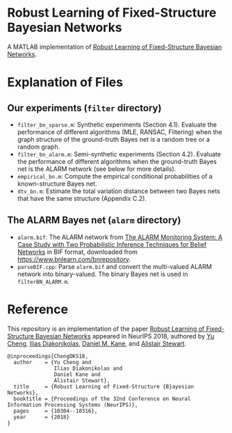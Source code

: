 # Robust Learning of Fixed-Structure Bayesian Networks
A MATLAB implementation of [Robust Learning of Fixed-Structure Bayesian Networks](https://arxiv.org/abs/1606.07384).

Explanation of Files
===

Our experiments (`filter` directory)
---
* `filter_bn_sparse.m`: Synthetic experiments (Section 4.1).  Evaluate the performance of different algorithms (MLE, RANSAC, Filtering) when the graph structure of the ground-truth Bayes net is a random tree or a random graph.
* `filter_bn_alarm.m`: Semi-synthetic experiments (Section 4.2).  Evaluate the performance of different algorithms when the ground-truth Bayes net is the ALARM network (see below for more details).
* `empirical_bn.m`: Compute the empirical conditional probabilities of a known-structure Bayes net.
* `dtv_bn.m`: Estimate the total variation distance between two Bayes nets that have the same structure (Appendix C.2).

The ALARM Bayes net (`alarm` directory)
---
* `alarm.bif`: The ALARM network from [The ALARM Monitoring System: A Case Study with Two Probabilistic Inference Techniques for Belief Networks](https://link.springer.com/chapter/10.1007/978-3-642-93437-7_28) in BIF format, downloaded from https://www.bnlearn.com/bnrepository.
* `parseBIF.cpp`: Parse `alarm.bif` and convert the multi-valued ALARM network into binary-valued.  The binary Bayes net is used in `filterBN_ALARM.m`.

Reference
===
This repository is an implementation of the paper [Robust Learning of Fixed-Structure Bayesian Networks](https://arxiv.org/abs/1703.00893) appeared in NeurIPS 2018, authored by [Yu Cheng](https://homepages.math.uic.edu/~yucheng/), [Ilias Diakonikolas](http://www.iliasdiakonikolas.org/), [Daniel M. Kane](https://cseweb.ucsd.edu/~dakane/), and [Alistair Stewart](http://www.alistair-stewart.com/).

```
@inproceedings{ChengDKS18,
  author    = {Yu Cheng and
               Ilias Diakonikolas and
               Daniel Kane and
               Alistair Stewart},
  title     = {Robust Learning of Fixed-Structure {B}ayesian Networks},
  booktitle = {Proceedings of the 32nd Conference on Neural Information Processing Systems (NeurIPS)},
  pages     = {10304--10316},
  year      = {2018}
}
```

